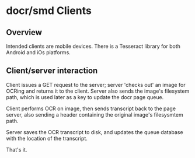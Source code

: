 # docr/smd Clients

## Overview

Intended clients are mobile devices. There is a Tesseract library for both Android and iOs platforms.

## Client/server interaction

Client issues a GET request to the server; server 'checks out' an image for OCRing and returns it to the client. Server also sends the image's filesystem path, which is used later as a key to update the docr page queue.

Client performs OCR on image, then sends transcript back to the page server, also sending a header containing the original image's filesysmtem path.

Server saves the OCR transcript to disk, and updates the queue database with the location of the transcript.

That's it.
